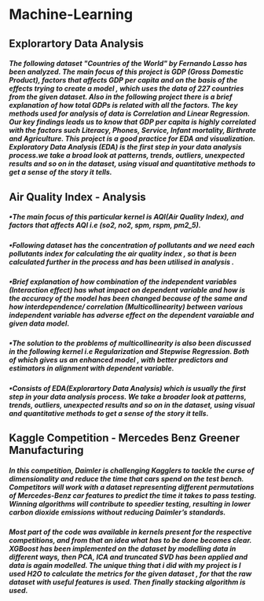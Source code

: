 # Machine-Learning 

## Explorartory Data Analysis
##### The following dataset "Countries of the World" by Fernando Lasso has been analyzed. The main focus of this project is GDP (Gross Domestic Product), factors that affects GDP per capita and on the basis of the effects trying to create a model , which uses the data of 227 countries from the given dataset. Also in the following project there is a brief explanation of how total GDPs is related with all the factors. The key methods used for analysis of data is Correlation and Linear Regression. Our key findings leads us to know that GDP per capita is highly correlated with the factors such Literacy, Phones, Service, Infant mortality, Birthrate and Agriculture. This project is a good practice for EDA and visualization. Exploratory Data Analysis (EDA) is the first step in your data analysis process.we take a broad look at patterns, trends, outliers, unexpected results and so on in the dataset, using visual and quantitative methods to get a sense of the story it tells.

## Air Quality Index - Analysis
##### ▪The main focus of this particular kernel is AQI(Air Quality Index), and factors that affects AQI i.e (so2, no2, spm, rspm, pm2_5). 
##### ▪Following dataset has the concentration of pollutants and we need each pollutants index for calculating the air quality index , so that is been calculated further in the process and has been utilised in analysis . 
##### ▪Brief explanation of how combination of the independent variables (Interaction effect) has what impact on dependent variable and how is the accuracy of the model has been changed because of the same and how interdependence/ correlation (Multicollinearity) between various independent variable has adverse effect on the dependent varaiable and given data model. 
##### ▪The solution to the problems of multicollinearity is also been discussed in the following kernel i.e Regularization and Stepwise Regression. Both of which gives us an enhanced model , with better predictors and estimators in alignment with dependent variable. 
##### ▪Consists of EDA(Explorartory Data Analysis) which is usually the first step in your data analysis process. We take a broader look at patterns, trends, outliers, unexpected results and so on in the dataset, using visual and quantitative methods to get a sense of the story it tells.


## Kaggle Competition - Mercedes Benz Greener Manufacturing
##### In this competition, Daimler is challenging Kagglers to tackle the curse of dimensionality and reduce the time that cars spend on the test bench. Competitors will work with a dataset representing different permutations of Mercedes-Benz car features to predict the time it takes to pass testing. Winning algorithms will contribute to speedier testing, resulting in lower carbon dioxide emissions without reducing Daimler’s standards.

##### Most part of the code was available in kernels present for the respective competitions, and from that an idea what has to be done becomes clear. XGBoost has been implemented on the dataset by modelling data in different ways, then PCA, ICA and truncated SVD has been applied and data is again modelled. The unique thing that i did with my project is I used H2O to calculate the metrics for the given dataset , for that the raw dataset with useful features is used. Then finally stacking algorithm is used.
